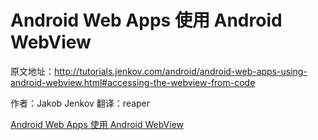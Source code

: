 # Android Web Apps 使用 Android WebView

原文地址：http://tutorials.jenkov.com/android/android-web-apps-using-android-webview.html#accessing-the-webview-from-code

作者：Jakob Jenkov
翻译：reaper

[Android Web Apps 使用 Android WebView](chapter1.md)
